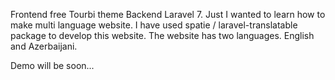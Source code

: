Frontend free Tourbi theme Backend Laravel 7.
Just I wanted to learn how to make multi language website.
I have used spatie / laravel-translatable package to develop this website. 
The website has two languages. English and Azerbaijani.

Demo will be soon...
